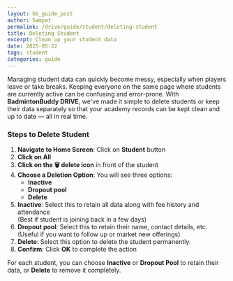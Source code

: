 ```yaml
---
layout: bb_guide_post
author: Sampat
permalink: /drive/guide/student/deleting-student
title: Deleting Student
excerpt: Clean up your student data
date: 2025-05-22
tags: student
categories: guide
---
```


Managing student data can quickly become messy, especially when players leave or take breaks. Keeping everyone on the same page where students are currently active can be confusing and error-prone. With **BadmintonBuddy DRIVE**, we've made it simple to delete students or keep their data separately so that your academy records can be kept clean and up to date — all in real time.

### Steps to Delete Student

1. **Navigate to Home Screen**: Click on **Student** button  
2. **Click on All**  
3. **Click on the 🗑️ delete icon** in front of the student  
4. **Choose a Deletion Option**: You will see three options:  
    - **Inactive**  
    - **Dropout pool**  
    - **Delete**  
5. **Inactive**: Select this to retain all data along with fee history and attendance  
   (Best if student is joining back in a few days)  
6. **Dropout pool**: Select this to retain their name, contact details, etc.  
   (Useful if you want to follow up or market new offerings)  
7. **Delete**: Select this option to delete the student permanently. 
8. **Confirm**: Click **OK** to complete the action

For each student, you can choose **Inactive** or **Dropout Pool** to retain their data, or **Delete** to remove it completely.

